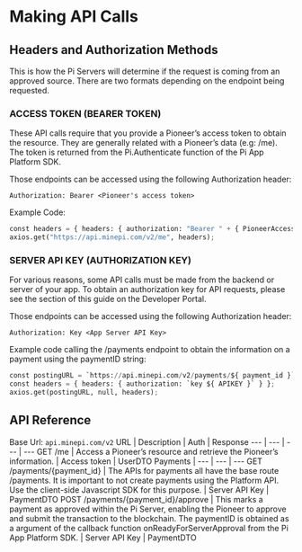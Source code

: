 # Making API Calls
## Headers and Authorization Methods
This is how the Pi Servers will determine if the request is coming from an approved source. There are two formats depending on the endpoint being requested.

### ACCESS TOKEN (BEARER TOKEN)
These API calls require that you provide a Pioneer’s access token to obtain the resource. They are generally related with a Pioneer’s data (e.g: /me). The token is returned from the Pi.Authenticate function of the Pi App Platform SDK.

Those endpoints can be accessed using the following Authorization header:

```Authorization: Bearer <Pioneer's access token>```

Example Code:
```Python
const headers = { headers: { authorization: "Bearer " + { PioneerAccessToken } }};
axios.get("https://api.minepi.com/v2/me", headers);
```

### SERVER API KEY (AUTHORIZATION KEY)
For various reasons, some API calls must be made from the backend or server of your app. To obtain an authorization key for API requests, please see the section of this guide on the Developer Portal.

Those endpoints can be accessed using the following Authorization header:

```Authorization: Key <App Server API Key>```

Example code calling the /payments endpoint to obtain the information on a payment using the paymentID string:
```python
const postingURL = `https://api.minepi.com/v2/payments/${ payment_id }`;
const headers = { headers: { authorization: `key ${ APIKEY }` } };
axios.get(postingURL, null, headers);
```

## API Reference
Base Url: ```api.minepi.com/v2```
URL | Description | Auth | Response
--- | --- | --- | ---
GET /me | Access a Pioneer’s resource and retrieve the Pioneer’s information. | Access token | UserDTO
Payments | --- | --- | ---
GET /payments/{payment_id} | The APIs for payments all have the base route /payments. It is important to not create payments using the Platform API. Use the client-side Javascript SDK for this purpose. | Server API Key | PaymentDTO
POST /payments/{payment_id}/approve | This marks a payment as approved within the Pi Server, enabling the Pioneer to approve and submit the transaction to the blockchain. The paymentID is obtained as a argument of the callback function onReadyForServerApproval from the Pi App Platform SDK. | Server API Key | PaymentDTO
